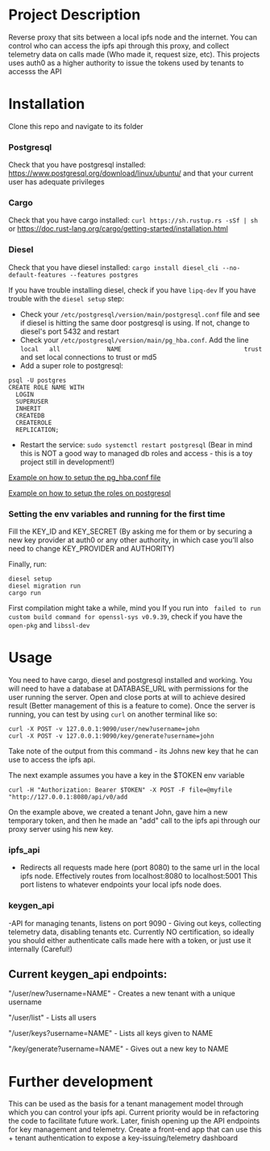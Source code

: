 # Project Description

Reverse proxy that sits between a local ipfs node and the internet. You can control who can access the ipfs api through this proxy, and collect telemetry data on calls made (Who made it, request size, etc). This projects uses auth0 as a higher authority to issue the tokens used by tenants to accesss the API

# Installation
Clone this repo and navigate to its folder
### Postgresql 
Check that you have postgresql installed: https://www.postgresql.org/download/linux/ubuntu/ and that your current user has adequate privileges
### Cargo
Check that you have cargo installed: ```curl https://sh.rustup.rs -sSf | sh``` or https://doc.rust-lang.org/cargo/getting-started/installation.html
### Diesel
Check that you have diesel installed: ```cargo install diesel_cli --no-default-features --features postgres``` 

If you have trouble installing diesel, check if you have ```lipq-dev```
If you have trouble with the ```diesel setup``` step:
- Check your ```/etc/postgresql/version/main/postgresql.conf``` file and see if diesel is hitting the same door postgresql is using. If not, change to diesel's port 5432 and restart
- Check your ```/etc/postgresql/version/main/pg_hba.conf```. Add the line ```local   all             NAME                                  trust``` and set local connections to trust or md5
- Add a super role to postgresql:
```
psql -U postgres
CREATE ROLE NAME WITH
  LOGIN
  SUPERUSER
  INHERIT
  CREATEDB
  CREATEROLE
  REPLICATION;
```
- Restart the service: ```sudo systemctl restart postgresql```
(Bear in mind this is NOT a good way to managed db roles and access - this is a toy project still in development!)

[Example on how to setup the pg_hba.conf file](example_hba.jpg)

[Example on how to setup the roles on postgresql](example_roles.jpg)

### Setting the env variables and running for the first time
Fill the KEY_ID and KEY_SECRET (By asking me for them or by securing a new key provider at auth0 or any other authority, in which case you'll also need to change KEY_PROVIDER and AUTHORITY)

Finally, run:

```
diesel setup
diesel migration run
cargo run
```

First compilation might take a while, mind you
If you run into ``` failed to run custom build command for openssl-sys v0.9.39```, check if you have the ```open-pkg``` and ```libssl-dev```

# Usage
You need to have cargo, diesel and postgresql installed and working. You will need to have a database at DATABASE_URL with permissions for the user running the server. Open and close ports at will to achieve desired result (Better management of this is a feature to come). Once the server is running, you can test by using ```curl``` on another terminal like so:

```
curl -X POST -v 127.0.0.1:9090/user/new?username=john
curl -X POST -v 127.0.0.1:9090/key/generate?username=john

``` 
Take note of the output from this command - its Johns new key that he can use to access the ipfs api. 

The next example assumes you have a key in the $TOKEN env variable
```
curl -H "Authorization: Bearer $TOKEN" -X POST -F file=@myfile "http://127.0.0.1:8080/api/v0/add
``` 

On the example above, we created a tenant John, gave him a new temporary token, and then he made an "add" call to the ipfs api through our proxy server using his new key.


### ipfs_api
  - Redirects all requests made here (port 8080) to the same url in the local ipfs node. Effectively routes from localhost:8080 to localhost:5001
This port listens to whatever endpoints your local ipfs node does.

### keygen_api
  -API for managing tenants, listens on port 9090 - Giving out keys, collecting telemetry data, disabling tenants etc. Currently NO certification, so ideally you should either authenticate calls made here with a token, or just use it internally (Careful!)

## Current keygen_api endpoints:

"/user/new?username=NAME" - Creates a new tenant with a unique username

"/user/list" - Lists all users

"/user/keys?username=NAME" - Lists all keys given to NAME

"/key/generate?username=NAME" - Gives out a new key to NAME

# Further development

This can be used as the basis for a tenant management model through which you can control your ipfs api. Current priority would be in refactoring the code to facilitate future work. Later, finish opening up the API endpoints for key management and telemetry. Create a front-end app that can use this + tenant authentication to expose a key-issuing/telemetry dashboard
